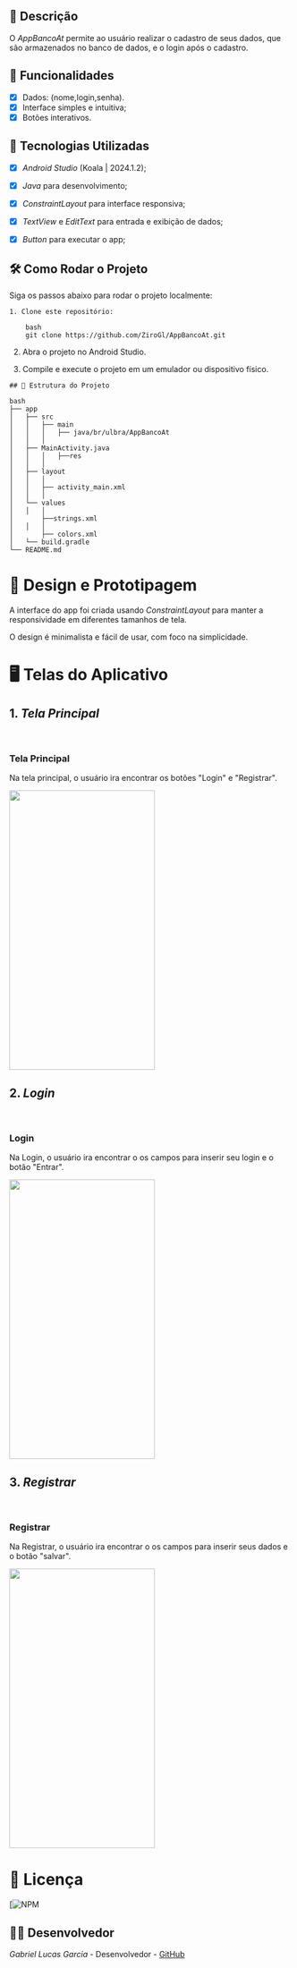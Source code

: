 ## 📱 Descrição

O *AppBancoAt* permite ao usuário realizar o cadastro de seus dados, que são armazenados no banco de dados, e o login após o cadastro. 

## 🔧 Funcionalidades

- [x] Dados: (nome,login,senha).
- [x] Interface simples e intuitiva;
- [x] Botões interativos.

## 🚀 Tecnologias Utilizadas

- [x] *Android Studio* (Koala | 2024.1.2);
- [x] *Java* para desenvolvimento;
- [x] *ConstraintLayout* para interface responsiva;
- [x] *TextView* e *EditText* para entrada e exibição de dados;
- [x] *Button*   para executar o app;


## 🛠️ Como Rodar o Projeto

Siga os passos abaixo para rodar o projeto localmente:
```
1. Clone este repositório:

    bash
    git clone https://github.com/ZiroGl/AppBancoAt.git
```
    

2. Abra o projeto no Android Studio.

3. Compile e execute o projeto em um emulador ou dispositivo físico.

```
## 📂 Estrutura do Projeto

bash
├── app
│   ├── src
│   │   ├── main
│   │   │   ├── java/br/ulbra/AppBancoAt
│   │   │  
│   ├── MainActivity.java        
│   │   │   ├──res
│   │   │  
│   ├── layout
│   │   │  
│   │   ├── activity_main.xml      
│   │   │  
│   └── values
│   │   │  
│       ├──strings.xml                       
│   │   │  
│       ├── colors.xml             
│   └── build.gradle               
└── README.md                      
```


 
# 🎨 Design e Prototipagem
 
A interface do app foi criada usando *ConstraintLayout* para manter a responsividade em diferentes tamanhos de tela.
 
O design é minimalista e fácil de usar, com foco na simplicidade.
 
# 🖥️ Telas do Aplicativo
 
## 1. *Tela Principal*
 <br> <h3> Tela Principal</h3>
Na tela principal, o usuário ira encontrar os botões "Login" e "Registrar".


<img src="https://github.com/user-attachments/assets/57c100f2-6f84-4d68-900c-a433f4ca537e" width="260" height="500"/>

## 2. *Login*
 <br> <h3> Login</h3>
Na Login, o usuário ira encontrar o os campos para inserir seu login e o botão "Entrar".


<img src="https://github.com/user-attachments/assets/e0315897-9d00-4501-9353-e62d8906e6f9" width="260" height="500"/>

## 3. *Registrar*
 <br> <h3> Registrar</h3>
Na Registrar, o usuário ira encontrar o os campos para inserir seus dados e o botão "salvar".


<img src="https://github.com/user-attachments/assets/10cd854e-1833-4007-b0c0-d7e8ec6e7726" width="260" height="500"/>

# 📄 Licença

[![NPM](https://github.com/ZiroGl/AppBancoAt/blob/main/LICENSE)  

## 👨‍💻 Desenvolvedor 

*Gabriel Lucas Garcia* - Desenvolvedor - [GitHub](https://github.com/ZiroGl) 


